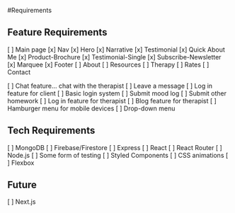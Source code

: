 #Requirements

## Feature Requirements
[ ] Main page
  [x] Nav
  [x] Hero
  [x] Narrative
  [x] Testimonial
  [x] Quick About Me
  [x] Product-Brochure
  [x] Testimonial-Single
  [x] Subscribe-Newsletter
  [x] Marquee
  [x] Footer
[ ] About
[ ] Resources
[ ] Therapy
[ ] Rates
[ ] Contact

[ ] Chat feature... chat with the therapist
[ ] Leave a message
[ ] Log in feature for client
  [ ] Basic login system
  [ ] Submit mood log
  [ ] Submit other homework
[ ] Log in feature for therapist
[ ] Blog feature for therapist
[ ] Hamburger menu for mobile devices
[ ] Drop-down menu

## Tech Requirements

[ ] MongoDB
[ ] Firebase/Firestore
[ ] Express
[ ] React
[ ] React Router
[ ] Node.js
[ ] Some form of testing
[ ] Styled Components
[ ] CSS animations
[ ] Flexbox

## Future

[ ] Next.js